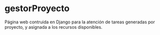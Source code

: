 # gestorProyecto
Página web contruida en Django para la atención de tareas generadas por proyecto, y asignada a los recursos disponibles.
